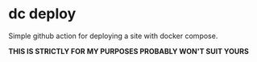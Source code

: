 # dc deploy

Simple github action for deploying a site with docker compose.

**THIS IS STRICTLY FOR MY PURPOSES PROBABLY WON'T SUIT YOURS**
